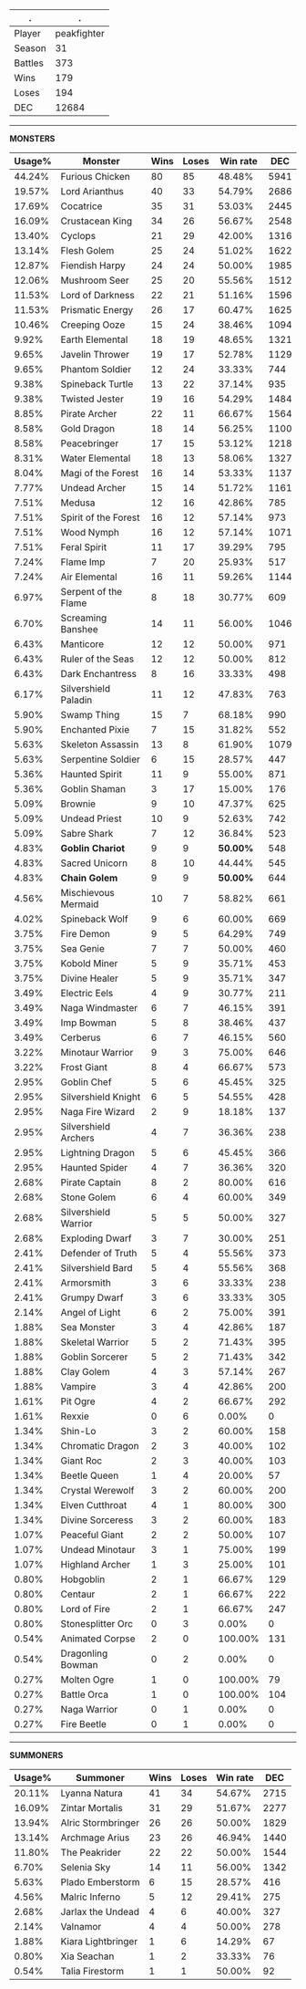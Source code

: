 .|.
|-|-
Player|peakfighter
Season|31
Battles|373
Wins|179
Loses|194
DEC|12684

---
**MONSTERS**

Usage%|Monster|Wins|Loses|Win rate|DEC|
-|-|-|-|-|-|
44.24%|Furious Chicken|80|85|48.48%|5941|
19.57%|Lord Arianthus|40|33|54.79%|2686|
17.69%|Cocatrice|35|31|53.03%|2445|
16.09%|Crustacean King|34|26|56.67%|2548|
13.40%|Cyclops|21|29|42.00%|1316|
13.14%|Flesh Golem|25|24|51.02%|1622|
12.87%|Fiendish Harpy|24|24|50.00%|1985|
12.06%|Mushroom Seer|25|20|55.56%|1512|
11.53%|Lord of Darkness|22|21|51.16%|1596|
11.53%|Prismatic Energy|26|17|60.47%|1625|
10.46%|Creeping Ooze|15|24|38.46%|1094|
9.92%|Earth Elemental|18|19|48.65%|1321|
9.65%|Javelin Thrower|19|17|52.78%|1129|
9.65%|Phantom Soldier|12|24|33.33%|744|
9.38%|Spineback Turtle|13|22|37.14%|935|
9.38%|Twisted Jester|19|16|54.29%|1484|
8.85%|Pirate Archer|22|11|66.67%|1564|
8.58%|Gold Dragon|18|14|56.25%|1100|
8.58%|Peacebringer|17|15|53.12%|1218|
8.31%|Water Elemental|18|13|58.06%|1327|
8.04%|Magi of the Forest|16|14|53.33%|1137|
7.77%|Undead Archer|15|14|51.72%|1161|
7.51%|Medusa|12|16|42.86%|785|
7.51%|Spirit of the Forest|16|12|57.14%|973|
7.51%|Wood Nymph|16|12|57.14%|1071|
7.51%|Feral Spirit|11|17|39.29%|795|
7.24%|Flame Imp|7|20|25.93%|517|
7.24%|Air Elemental|16|11|59.26%|1144|
6.97%|Serpent of the Flame|8|18|30.77%|609|
6.70%|Screaming Banshee|14|11|56.00%|1046|
6.43%|Manticore|12|12|50.00%|971|
6.43%|Ruler of the Seas|12|12|50.00%|812|
6.43%|Dark Enchantress|8|16|33.33%|498|
6.17%|Silvershield Paladin|11|12|47.83%|763|
5.90%|Swamp Thing|15|7|68.18%|990|
5.90%|Enchanted Pixie|7|15|31.82%|552|
5.63%|Skeleton Assassin|13|8|61.90%|1079|
5.63%|Serpentine Soldier|6|15|28.57%|447|
5.36%|Haunted Spirit|11|9|55.00%|871|
5.36%|Goblin Shaman|3|17|15.00%|176|
5.09%|Brownie|9|10|47.37%|625|
5.09%|Undead Priest|10|9|52.63%|742|
5.09%|Sabre Shark|7|12|36.84%|523|
4.83%|**Goblin Chariot**|9|9|**50.00%**|548|
4.83%|Sacred Unicorn|8|10|44.44%|545|
4.83%|**Chain Golem**|9|9|**50.00%**|644|
4.56%|Mischievous Mermaid|10|7|58.82%|661|
4.02%|Spineback Wolf|9|6|60.00%|669|
3.75%|Fire Demon|9|5|64.29%|749|
3.75%|Sea Genie|7|7|50.00%|460|
3.75%|Kobold Miner|5|9|35.71%|453|
3.75%|Divine Healer|5|9|35.71%|347|
3.49%|Electric Eels|4|9|30.77%|211|
3.49%|Naga Windmaster|6|7|46.15%|391|
3.49%|Imp Bowman|5|8|38.46%|437|
3.49%|Cerberus|6|7|46.15%|560|
3.22%|Minotaur Warrior|9|3|75.00%|646|
3.22%|Frost Giant|8|4|66.67%|573|
2.95%|Goblin Chef|5|6|45.45%|325|
2.95%|Silvershield Knight|6|5|54.55%|428|
2.95%|Naga Fire Wizard|2|9|18.18%|137|
2.95%|Silvershield Archers|4|7|36.36%|238|
2.95%|Lightning Dragon|5|6|45.45%|366|
2.95%|Haunted Spider|4|7|36.36%|320|
2.68%|Pirate Captain|8|2|80.00%|616|
2.68%|Stone Golem|6|4|60.00%|349|
2.68%|Silvershield Warrior|5|5|50.00%|327|
2.68%|Exploding Dwarf|3|7|30.00%|251|
2.41%|Defender of Truth|5|4|55.56%|373|
2.41%|Silvershield Bard|5|4|55.56%|368|
2.41%|Armorsmith|3|6|33.33%|238|
2.41%|Grumpy Dwarf|3|6|33.33%|305|
2.14%|Angel of Light|6|2|75.00%|391|
1.88%|Sea Monster|3|4|42.86%|187|
1.88%|Skeletal Warrior|5|2|71.43%|395|
1.88%|Goblin Sorcerer|5|2|71.43%|342|
1.88%|Clay Golem|4|3|57.14%|267|
1.88%|Vampire|3|4|42.86%|200|
1.61%|Pit Ogre|4|2|66.67%|292|
1.61%|Rexxie|0|6|0.00%|0|
1.34%|Shin-Lo|3|2|60.00%|158|
1.34%|Chromatic Dragon|2|3|40.00%|102|
1.34%|Giant Roc|2|3|40.00%|103|
1.34%|Beetle Queen|1|4|20.00%|57|
1.34%|Crystal Werewolf|3|2|60.00%|200|
1.34%|Elven Cutthroat|4|1|80.00%|300|
1.34%|Divine Sorceress|3|2|60.00%|183|
1.07%|Peaceful Giant|2|2|50.00%|107|
1.07%|Undead Minotaur|3|1|75.00%|199|
1.07%|Highland Archer|1|3|25.00%|101|
0.80%|Hobgoblin|2|1|66.67%|129|
0.80%|Centaur|2|1|66.67%|222|
0.80%|Lord of Fire|2|1|66.67%|247|
0.80%|Stonesplitter Orc|0|3|0.00%|0|
0.54%|Animated Corpse|2|0|100.00%|131|
0.54%|Dragonling Bowman|0|2|0.00%|0|
0.27%|Molten Ogre|1|0|100.00%|79|
0.27%|Battle Orca|1|0|100.00%|104|
0.27%|Naga Warrior|0|1|0.00%|0|
0.27%|Fire Beetle|0|1|0.00%|0|

---
**SUMMONERS**

Usage%|Summoner|Wins|Loses|Win rate|DEC|
-|-|-|-|-|-|
20.11%|Lyanna Natura|41|34|54.67%|2715|
16.09%|Zintar Mortalis|31|29|51.67%|2277|
13.94%|Alric Stormbringer|26|26|50.00%|1829|
13.14%|Archmage Arius|23|26|46.94%|1440|
11.80%|The Peakrider|22|22|50.00%|1544|
6.70%|Selenia Sky|14|11|56.00%|1342|
5.63%|Plado Emberstorm|6|15|28.57%|416|
4.56%|Malric Inferno|5|12|29.41%|275|
2.68%|Jarlax the Undead|4|6|40.00%|327|
2.14%|Valnamor|4|4|50.00%|278|
1.88%|Kiara Lightbringer|1|6|14.29%|67|
0.80%|Xia Seachan|1|2|33.33%|76|
0.54%|Talia Firestorm|1|1|50.00%|92|
